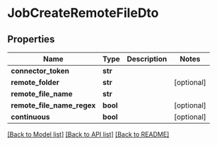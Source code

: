# JobCreateRemoteFileDto

## Properties
Name | Type | Description | Notes
------------ | ------------- | ------------- | -------------
**connector_token** | **str** |  | 
**remote_folder** | **str** |  | [optional] 
**remote_file_name** | **str** |  | 
**remote_file_name_regex** | **bool** |  | [optional] 
**continuous** | **bool** |  | [optional] 

[[Back to Model list]](../README.md#documentation-for-models) [[Back to API list]](../README.md#documentation-for-api-endpoints) [[Back to README]](../README.md)

